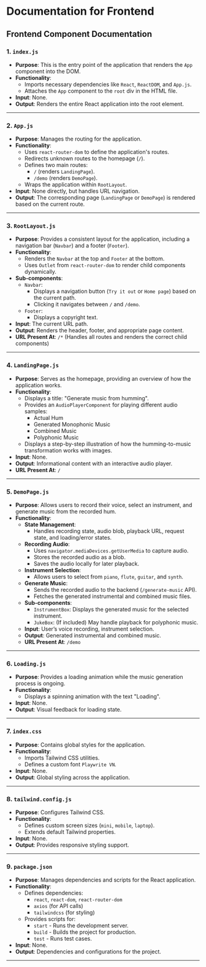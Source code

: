 # Documentation for Frontend

## **Frontend Component Documentation**

### **1. `index.js`**
- **Purpose**: This is the entry point of the application that renders the `App` component into the DOM.
- **Functionality**:
  - Imports necessary dependencies like `React`, `ReactDOM`, and `App.js`.
  - Attaches the `App` component to the `root` div in the HTML file.
- **Input**: None.
- **Output**: Renders the entire React application into the root element.

---

### **2. `App.js`**
- **Purpose**: Manages the routing for the application.
- **Functionality**:
  - Uses `react-router-dom` to define the application's routes.
  - Redirects unknown routes to the homepage (`/`).
  - Defines two main routes:
    - `/` (renders `LandingPage`).
    - `/demo` (renders `DemoPage`).
  - Wraps the application within `RootLayout`.
- **Input**: None directly, but handles URL navigation.
- **Output**: The corresponding page (`LandingPage` or `DemoPage`) is rendered based on the current route.

---

### **3. `RootLayout.js`**
- **Purpose**: Provides a consistent layout for the application, including a navigation bar (`Navbar`) and a footer (`Footer`).
- **Functionality**:
  - Renders the `Navbar` at the top and `Footer` at the bottom.
  - Uses `Outlet` from `react-router-dom` to render child components dynamically.
- **Sub-components**:
  - `Navbar`:
    - Displays a navigation button (`Try it out` or `Home page`) based on the current path.
    - Clicking it navigates between `/` and `/demo`.
  - `Footer`:
    - Displays a copyright text.
- **Input**: The current URL path.
- **Output**: Renders the header, footer, and appropriate page content.
- **URL Present At**: `/*` (Handles all routes and renders the correct child components)

---

### **4. `LandingPage.js`**
- **Purpose**: Serves as the homepage, providing an overview of how the application works.
- **Functionality**:
  - Displays a title: "Generate music from humming".
  - Provides an `AudioPlayerComponent` for playing different audio samples:
    - Actual Hum
    - Generated Monophonic Music
    - Combined Music
    - Polyphonic Music
  - Displays a step-by-step illustration of how the humming-to-music transformation works with images.
- **Input**: None.
- **Output**: Informational content with an interactive audio player.
- **URL Present At**: `/`

---

### **5. `DemoPage.js`**
- **Purpose**: Allows users to record their voice, select an instrument, and generate music from the recorded hum.
- **Functionality**:
  - **State Management**:
    - Handles recording state, audio blob, playback URL, request state, and loading/error states.
  - **Recording Audio**:
    - Uses `navigator.mediaDevices.getUserMedia` to capture audio.
    - Stores the recorded audio as a blob.
    - Saves the audio locally for later playback.
  - **Instrument Selection**:
    - Allows users to select from `piano`, `flute`, `guitar`, and `synth`.
  - **Generate Music**:
    - Sends the recorded audio to the backend (`/generate-music` API).
    - Fetches the generated instrumental and combined music files.
  - **Sub-components**:
    - `InstrumentBox`: Displays the generated music for the selected instrument.
    - `JukeBox`: (If included) May handle playback for polyphonic music.
  - **Input**: User’s voice recording, instrument selection.
  - **Output**: Generated instrumental and combined music.
  - **URL Present At**: `/demo`

---

### **6. `Loading.js`**
- **Purpose**: Provides a loading animation while the music generation process is ongoing.
- **Functionality**:
  - Displays a spinning animation with the text "Loading".
- **Input**: None.
- **Output**: Visual feedback for loading state.

---

### **7. `index.css`**
- **Purpose**: Contains global styles for the application.
- **Functionality**:
  - Imports Tailwind CSS utilities.
  - Defines a custom font `Playwrite VN`.
- **Input**: None.
- **Output**: Global styling across the application.

---

### **8. `tailwind.config.js`**
- **Purpose**: Configures Tailwind CSS.
- **Functionality**:
  - Defines custom screen sizes (`mini`, `mobile`, `laptop`).
  - Extends default Tailwind properties.
- **Input**: None.
- **Output**: Provides responsive styling support.

---

### **9. `package.json`**
- **Purpose**: Manages dependencies and scripts for the React application.
- **Functionality**:
  - Defines dependencies:
    - `react`, `react-dom`, `react-router-dom`
    - `axios` (for API calls)
    - `tailwindcss` (for styling)
  - Provides scripts for:
    - `start` - Runs the development server.
    - `build` - Builds the project for production.
    - `test` - Runs test cases.
- **Input**: None.
- **Output**: Dependencies and configurations for the project.

---


